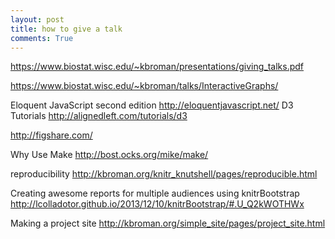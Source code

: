 ```yaml
---
layout: post
title: how to give a talk
comments: True
---
```

https://www.biostat.wisc.edu/~kbroman/presentations/giving_talks.pdf


https://www.biostat.wisc.edu/~kbroman/talks/InteractiveGraphs/

Eloquent JavaScript
second edition
http://eloquentjavascript.net/
D3 Tutorials
http://alignedleft.com/tutorials/d3

http://figshare.com/

Why Use Make
http://bost.ocks.org/mike/make/

reproducibility 
http://kbroman.org/knitr_knutshell/pages/reproducible.html

Creating awesome reports for multiple audiences using knitrBootstrap
http://lcolladotor.github.io/2013/12/10/knitrBootstrap/#.U_Q2kWOTHWx

Making a project site
http://kbroman.org/simple_site/pages/project_site.html
